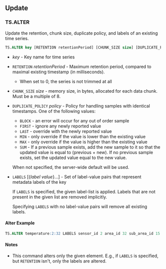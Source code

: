## Update

### TS.ALTER

Update the retention, chunk size, duplicate policy, and labels of an existing time series.

```sql
TS.ALTER key [RETENTION retentionPeriod] [CHUNK_SIZE size] [DUPLICATE_POLICY policy] [LABELS [{label value}...]]
```

- _key_ - Key name for time series

- `RETENTION` _retentionPeriod_ - Maximum retention period, compared to maximal existing timestamp (in milliseconds).
   - When set to 0, the series is not trimmed at all

- `CHUNK_SIZE` _size_ - memory size, in bytes, allocated for each data chunk. Must be a multiple of 8.

- `DUPLICATE_POLICY` _policy_ - Policy for handling samples with identical timestamps. One of the following values:
  - `BLOCK` - an error will occur for any out of order sample
  - `FIRST` - ignore any newly reported value
  - `LAST` - override with the newly reported value
  - `MIN` - only override if the value is lower than the existing value
  - `MAX` - only override if the value is higher than the existing value
  - `SUM` - If a previous sample exists, add the new sample to it so that the updated value is equal to (previous + new). If no previous sample exists, set the updated value equal to the new value.

  When not specified, the server-wide default will be used.

- `LABELS` [{_label_ _value_}...] - Set of label-value pairs that represent metadata labels of the key

  If `LABELS` is specified, the given label-list is applied. Labels that are not present in the given list are removed implicitly.  

  Specifying `LABELS` with no label-value pairs will remove all existing labels.
  

#### Alter Example

```sql
TS.ALTER temperature:2:32 LABELS sensor_id 2 area_id 32 sub_area_id 15
```

#### Notes
* This command alters only the given element. E.g., if `LABELS` is specified, but `RETENTION` isn't, only the labels are altered.
